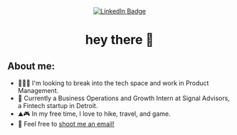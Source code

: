 <div class="header" align="center">
    <div class="badges">
        <a href="https://linkedin.com/in/saket-kulkarni">
            <img src="https://img.shields.io/badge/LinkedIn-blue?style=for-the-badge&logo=linkedin&logoColor=white" alt="LinkedIn Badge"/>
        </a>
    </div>
    <h1>hey there 👋 <br></h1>
</div>

<div class="body" align="left">
    <h2> About me: </h2>
    <ul>
        <li>🧑🏽‍💻 I'm looking to break into the tech space and work in Product Management.</li>
        <li>💼 Currently a Business Operations and Growth Intern at Signal Advisors, a Fintech startup in Detroit.</li>
        <li>⛰🎮 In my free time, I love to hike, travel, and game.</li>
        <li>📧 Feel free to <a href="mailto:sakulkarni567@gmail.com">shoot me an email!</a></li>
    </ul>
</div>